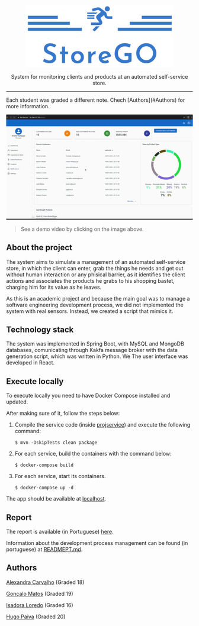 <p align="center">
  <img  src="reports/images/logo_transparent_resized.png">
</p>

<p align="center">
 System for monitoring clients and products at an automated self-service store. 
</p>


<hr>
Each student was graded a different note. Chech [Authors](#Authors) for more information.



<p align="center"><a href="https://youtu.be/6S7CLQYnE50">
    <img src="reports/images/demo.gif" alt="Demo">
  </a>
</p>

> See a demo video by clicking on the image above.



## About the project

The system aims to simulate a management of an automated self-service store, in which the client can enter, grab the things he needs and get out without human interaction or any phisical barrier, as it identifies the client actions and associates the products he grabs to his shopping bastet, charging him for its value as he leaves.

As this is an academic project and because the main goal was to manage a software engineering development process, we did not implemented the system with real sensors. Instead, we created a script that mimics it.



## Technology stack

The system was implemented in Spring Boot, with MySQL and MongoDB databases, comunicating through Kakfa message broker with the data generation script, which was written in Python. We The user interface was developed in React. 



## Execute locally

To execute locally you need to have Docker Compose installed and updated.

After making sure of it, follow the steps below:

1. Compile the service code (inside [projservice](projservice)) and execute the following command:

   ```
   $ mvn -DskipTests clean package
   ```

2. For each service, build the containers with the command below:

   ```
   $ docker-compose build
   ```

3. For each service, start its containers.

   ```
   $ docker-compose up -d
   ```

The app should be available at [localhost](http://localhost).



## Report

The report is available (in Portuguese) [here](reports/relatorio_final.pdf).

Information about the development process management can be found (in portuguese) at [READMEPT.md](READMEPT.md).



## Authors

[Alexandra Carvalho](https://github.com/alexandradecarvalho) (Graded 18)

[Gonçalo Matos](https://github.com/gmatosferreira) (Graded 19)

[Isadora Loredo](https://github.com/flisadora) (Graded 16)

[Hugo Paiva](https://github.com/hugofpaiva) (Graded 20)


